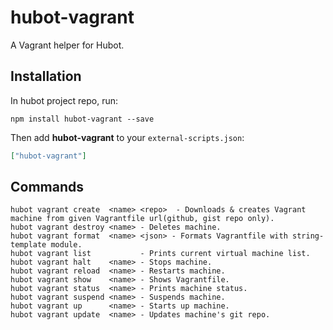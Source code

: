 # hubot-vagrant

A Vagrant helper for Hubot.

## Installation

In hubot project repo, run:

`npm install hubot-vagrant --save`

Then add **hubot-vagrant** to your `external-scripts.json`:

```json
["hubot-vagrant"]
```

## Commands

```
hubot vagrant create  <name> <repo>  - Downloads & creates Vagrant machine from given Vagrantfile url(github, gist repo only).
hubot vagrant destroy <name> - Deletes machine.
hubot vagrant format  <name> <json> - Formats Vagrantfile with string-template module.
hubot vagrant list           - Prints current virtual machine list.
hubot vagrant halt    <name> - Stops machine.
hubot vagrant reload  <name> - Restarts machine.
hubot vagrant show    <name> - Shows Vagrantfile.
hubot vagrant status  <name> - Prints machine status.
hubot vagrant suspend <name> - Suspends machine.
hubot vagrant up      <name> - Starts up machine.
hubot vagrant update  <name> - Updates machine's git repo.
```
